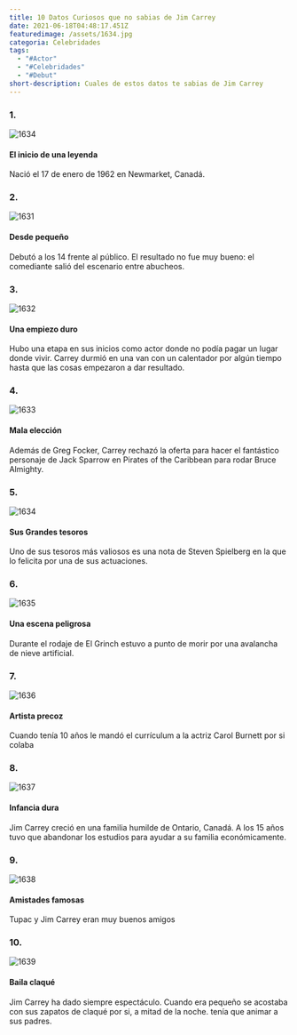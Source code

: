 ```yaml
---
title: 10 Datos Curiosos que no sabias de Jim Carrey
date: 2021-06-18T04:48:17.451Z
featuredimage: /assets/1634.jpg
categoria: Celebridades
tags:
  - "#Actor"
  - "#Celebridades"
  - "#Debut"
short-description: Cuales de estos datos te sabias de Jim Carrey
---
```

### 1.

![1634](/assets/1634.jpg "1634")

#### El inicio de una leyenda

Nació el 17 de enero de 1962 en Newmarket, Canadá.

### 2.

![1631](/assets/1631.jpg "1631")

#### Desde pequeño

Debutó a los 14 frente al público. El resultado no fue muy bueno: el comediante salió del escenario entre abucheos.

### 3.

![1632](/assets/1632.jpg "1632")

#### Una empiezo duro 

Hubo una etapa en sus inicios como actor donde no podía pagar un lugar donde vivir. Carrey durmió en una van con un calentador por algún tiempo hasta que las cosas empezaron a dar resultado.

### 4.

![1633](/assets/1633.jpg "1633")

#### Mala elección 

Además de Greg Focker, Carrey rechazó la oferta para hacer el fantástico personaje de Jack Sparrow en Pirates of the Caribbean para rodar Bruce Almighty.

### 5.

![1634](/assets/1634.jpg "1634")

#### Sus Grandes tesoros 

Uno de sus tesoros más valiosos es una nota de Steven Spielberg en la que lo felicita por una de sus actuaciones.

### 6.

![1635](/assets/1635.jpg "1635")

#### Una escena peligrosa 

Durante el rodaje de El Grinch estuvo a punto de morir por una avalancha de nieve artificial.

### 7.

![1636](/assets/1636.jpg "1636")

#### Artista precoz


Cuando tenía 10 años le mandó el currículum a la actriz Carol Burnett por si colaba

### 8.

![1637](/assets/1637.jpg "1637")

#### Infancia dura


Jim Carrey creció en una familia humilde de Ontario, Canadá. A los 15 años tuvo que abandonar los estudios para ayudar a su familia económicamente.

### 9.

![1638](/assets/1638.jpg "1638")

#### Amistades famosas


Tupac y Jim Carrey eran muy buenos amigos

### 10.

![1639](/assets/1639.jpg "1639")

#### Baila claqué


Jim Carrey ha dado siempre espectáculo. Cuando era pequeño se acostaba con sus zapatos de claqué por si, a mitad de la noche. tenía que animar a sus padres.